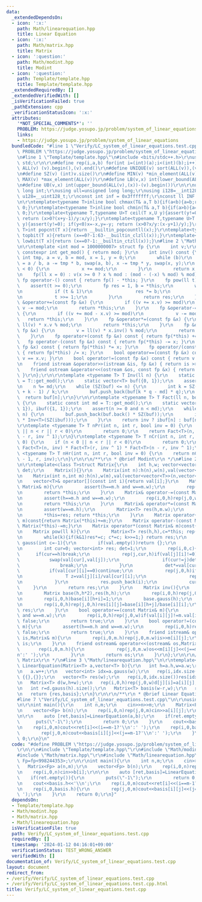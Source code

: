 ```yaml
---
data:
  _extendedDependsOn:
  - icon: ':x:'
    path: Math/linearequation.hpp
    title: Linear Equation
  - icon: ':x:'
    path: Math/matrix.hpp
    title: Matrix
  - icon: ':question:'
    path: Math/modint.hpp
    title: Modint
  - icon: ':question:'
    path: Template/template.hpp
    title: Template/template.hpp
  _extendedRequiredBy: []
  _extendedVerifiedWith: []
  _isVerificationFailed: true
  _pathExtension: cpp
  _verificationStatusIcon: ':x:'
  attributes:
    '*NOT_SPECIAL_COMMENTS*': ''
    PROBLEM: https://judge.yosupo.jp/problem/system_of_linear_equations
    links:
    - https://judge.yosupo.jp/problem/system_of_linear_equations
  bundledCode: "#line 1 \"Verify/LC_system_of_linear_equations.test.cpp\"\n#define\
    \ PROBLEM \"https://judge.yosupo.jp/problem/system_of_linear_equations\"\r\n\r\
    \n#line 1 \"Template/template.hpp\"\n#include <bits/stdc++.h>\r\nusing namespace\
    \ std;\r\n\r\n#define rep(i,a,b) for(int i=(int)(a);i<(int)(b);i++)\r\n#define\
    \ ALL(v) (v).begin(),(v).end()\r\n#define UNIQUE(v) sort(ALL(v)),(v).erase(unique(ALL(v)),(v).end())\r\
    \n#define SZ(v) (int)v.size()\r\n#define MIN(v) *min_element(ALL(v))\r\n#define\
    \ MAX(v) *max_element(ALL(v))\r\n#define LB(v,x) int(lower_bound(ALL(v),(x))-(v).begin())\r\
    \n#define UB(v,x) int(upper_bound(ALL(v),(x))-(v).begin())\r\n\r\nusing ll=long\
    \ long int;\r\nusing ull=unsigned long long;\r\nusing i128=__int128_t;\r\nusing\
    \ u128=__uint128_t;\r\nconst int inf = 0x3fffffff;\r\nconst ll INF = 0x1fffffffffffffff;\r\
    \n\r\ntemplate<typename T>inline bool chmax(T& a,T b){if(a<b){a=b;return 1;}return\
    \ 0;}\r\ntemplate<typename T>inline bool chmin(T& a,T b){if(a>b){a=b;return 1;}return\
    \ 0;}\r\ntemplate<typename T,typename U>T ceil(T x,U y){assert(y!=0); if(y<0)x=-x,y=-y;\
    \ return (x>0?(x+y-1)/y:x/y);}\r\ntemplate<typename T,typename U>T floor(T x,U\
    \ y){assert(y!=0); if(y<0)x=-x,y=-y; return (x>0?x/y:(x-y+1)/y);}\r\ntemplate<typename\
    \ T>int popcnt(T x){return __builtin_popcountll(x);}\r\ntemplate<typename T>int\
    \ topbit(T x){return (x==0?-1:63-__builtin_clzll(x));}\r\ntemplate<typename T>int\
    \ lowbit(T x){return (x==0?-1:__builtin_ctzll(x));}\n#line 2 \"Math/modint.hpp\"\
    \n\r\ntemplate <int mod = 1000000007> struct fp {\r\n    int v;\r\n    static\
    \ constexpr int get_mod() { return mod; }\r\n    int inv() const {\r\n       \
    \ int tmp, a = v, b = mod, x = 1, y = 0;\r\n        while (b)\r\n            tmp\
    \ = a / b, a -= tmp * b, swap(a, b), x -= tmp * y, swap(x, y);\r\n        if (x\
    \ < 0) {\r\n            x += mod;\r\n        }\r\n        return x;\r\n    }\r\
    \n    fp(ll x = 0) : v(x >= 0 ? x % mod : (mod - (-x) % mod) % mod) {}\r\n   \
    \ fp operator-() const { return fp() - *this; }\r\n    fp pow(ll t) {\r\n    \
    \    assert(t >= 0);\r\n        fp res = 1, b = *this;\r\n        while (t) {\r\
    \n            if (t & 1)\r\n                res *= b;\r\n            b *= b;\r\
    \n            t >>= 1;\r\n        }\r\n        return res;\r\n    }\r\n    fp\
    \ &operator+=(const fp &x) {\r\n        if ((v += x.v) >= mod)\r\n           \
    \ v -= mod;\r\n        return *this;\r\n    }\r\n    fp &operator-=(const fp &x)\
    \ {\r\n        if ((v += mod - x.v) >= mod)\r\n            v -= mod;\r\n     \
    \   return *this;\r\n    }\r\n    fp &operator*=(const fp &x) {\r\n        v =\
    \ ll(v) * x.v % mod;\r\n        return *this;\r\n    }\r\n    fp &operator/=(const\
    \ fp &x) {\r\n        v = ll(v) * x.inv() % mod;\r\n        return *this;\r\n\
    \    }\r\n    fp operator+(const fp &x) const { return fp(*this) += x; }\r\n \
    \   fp operator-(const fp &x) const { return fp(*this) -= x; }\r\n    fp operator*(const\
    \ fp &x) const { return fp(*this) *= x; }\r\n    fp operator/(const fp &x) const\
    \ { return fp(*this) /= x; }\r\n    bool operator==(const fp &x) const { return\
    \ v == x.v; }\r\n    bool operator!=(const fp &x) const { return v != x.v; }\r\
    \n    friend istream &operator>>(istream &is, fp &x) { return is >> x.v; }\r\n\
    \    friend ostream &operator<<(ostream &os, const fp &x) { return os << x.v;\
    \ }\r\n};\r\n\r\ntemplate <typename T> T Inv(ll n) {\r\n    static const int md\
    \ = T::get_mod();\r\n    static vector<T> buf({0, 1});\r\n    assert(n > 0);\r\
    \n    n %= md;\r\n    while (SZ(buf) <= n) {\r\n        int k = SZ(buf), q = (md\
    \ + k - 1) / k;\r\n        buf.push_back(buf[k * q - md] * q);\r\n    }\r\n  \
    \  return buf[n];\r\n}\r\n\r\ntemplate <typename T> T Fact(ll n, bool inv = 0)\
    \ {\r\n    static const int md = T::get_mod();\r\n    static vector<T> buf({1,\
    \ 1}), ibuf({1, 1});\r\n    assert(n >= 0 and n < md);\r\n    while (SZ(buf) <=\
    \ n) {\r\n        buf.push_back(buf.back() * SZ(buf));\r\n        ibuf.push_back(ibuf.back()\
    \ * Inv<T>(SZ(ibuf)));\r\n    }\r\n    return inv ? ibuf[n] : buf[n];\r\n}\r\n\
    \r\ntemplate <typename T> T nPr(int n, int r, bool inv = 0) {\r\n    if (n < 0\
    \ || n < r || r < 0)\r\n        return 0;\r\n    return Fact<T>(n, inv) * Fact<T>(n\
    \ - r, inv ^ 1);\r\n}\r\ntemplate <typename T> T nCr(int n, int r, bool inv =\
    \ 0) {\r\n    if (n < 0 || n < r || r < 0)\r\n        return 0;\r\n    return\
    \ Fact<T>(n, inv) * Fact<T>(r, inv ^ 1) * Fact<T>(n - r, inv ^ 1);\r\n}\r\ntemplate\
    \ <typename T> T nHr(int n, int r, bool inv = 0) {\r\n    return nCr<T>(n + r\
    \ - 1, r, inv);\r\n}\r\n\r\n/**\r\n * @brief Modint\r\n */\n#line 2 \"Math/matrix.hpp\"\
    \n\r\ntemplate<class T>struct Matrix{\r\n    int h,w; vector<vector<T>> val; T\
    \ det;\r\n    Matrix(){}\r\n    Matrix(int n):h(n),w(n),val(vector<vector<T>>(n,vector<T>(n))){}\r\
    \n    Matrix(int n,int m):h(n),w(m),val(vector<vector<T>>(n,vector<T>(m))){}\r\
    \n    vector<T>& operator[](const int i){return val[i];}\r\n    Matrix& operator+=(const\
    \ Matrix& m){\r\n        assert(h==m.h and w==m.w);\r\n        rep(i,0,h)rep(j,0,w)val[i][j]+=m.val[i][j];\r\
    \n        return *this;\r\n    }\r\n    Matrix& operator-=(const Matrix& m){\r\
    \n        assert(h==m.h and w==m.w);\r\n        rep(i,0,h)rep(j,0,w)val[i][j]-=m.val[i][j];\r\
    \n        return *this;\r\n    }\r\n    Matrix& operator*=(const Matrix& m){\r\
    \n        assert(w==m.h);\r\n        Matrix<T> res(h,m.w);\r\n        rep(i,0,h)rep(j,0,m.w)rep(k,0,w)res.val[i][j]+=val[i][k]*m.val[k][j];\r\
    \n        *this=res; return *this;\r\n    }\r\n    Matrix operator+(const Matrix&\
    \ m)const{return Matrix(*this)+=m;}\r\n    Matrix operator-(const Matrix& m)const{return\
    \ Matrix(*this)-=m;}\r\n    Matrix operator*(const Matrix& m)const{return Matrix(*this)*=m;}\r\
    \n    Matrix pow(ll k){\r\n        Matrix<T> res(h,h),c=*this; rep(i,0,h)res.val[i][i]=1;\r\
    \n        while(k){if(k&1)res*=c; c*=c; k>>=1;} return res;\r\n    }\r\n    vector<int>\
    \ gauss(int c=-1){\r\n        if(val.empty())return {};\r\n        if(c==-1)c=w;\r\
    \n        int cur=0; vector<int> res; det=1;\r\n        rep(i,0,c){\r\n      \
    \      if(cur==h)break;\r\n            rep(j,cur,h)if(val[j][i]!=0){\r\n     \
    \           swap(val[cur],val[j]);\r\n                if(cur!=j)det*=-1;\r\n \
    \               break;\r\n            }\r\n            det*=val[cur][i];\r\n \
    \           if(val[cur][i]==0)continue;\r\n            rep(j,0,h)if(j!=cur){\r\
    \n                T z=val[j][i]/val[cur][i];\r\n                rep(k,i,w)val[j][k]-=val[cur][k]*z;\r\
    \n            }\r\n            res.push_back(i);\r\n            cur++;\r\n   \
    \     }\r\n        return res;\r\n    }\r\n    Matrix inv(){\r\n        assert(h==w);\r\
    \n        Matrix base(h,h*2),res(h,h);\r\n        rep(i,0,h)rep(j,0,h)base[i][j]=val[i][j];\r\
    \n        rep(i,0,h)base[i][h+i]=1;\r\n        base.gauss(h);\r\n        det=base.det;\r\
    \n        rep(i,0,h)rep(j,0,h)res[i][j]=base[i][h+j]/base[i][i];\r\n        return\
    \ res;\r\n    }\r\n    bool operator==(const Matrix& m){\r\n        assert(h==m.h\
    \ and w==m.w);\r\n        rep(i,0,h)rep(j,0,w)if(val[i][j]!=m.val[i][j])return\
    \ false;\r\n        return true;\r\n    }\r\n    bool operator!=(const Matrix&\
    \ m){\r\n        assert(h==m.h and w==m.w);\r\n        rep(i,0,h)rep(j,0,w)if(val[i][j]==m.val[i][j])return\
    \ false;\r\n        return true;\r\n    }\r\n    friend istream& operator>>(istream&\
    \ is,Matrix& m){\r\n        rep(i,0,m.h)rep(j,0,m.w)is>>m[i][j];\r\n        return\
    \ is;\r\n    }\r\n    friend ostream& operator<<(ostream& os,Matrix& m){\r\n \
    \       rep(i,0,m.h){\r\n            rep(j,0,m.w)os<<m[i][j]<<(j==m.w-1 and i!=m.h-1?'\\\
    n':' ');\r\n        }\r\n        return os;\r\n    }\r\n};\r\n\r\n/**\r\n * @brief\
    \ Matrix\r\n */\n#line 3 \"Math/linearequation.hpp\"\n\r\ntemplate<typename T>pair<vector<T>,Matrix<T>>\
    \ LinearEquation(Matrix<T> a,vector<T> b){\r\n   int h=a.h,w=a.w;\r\n   rep(i,0,h)a[i].push_back(b[i]);\r\
    \n   a.w++;\r\n   vector<int> idx=a.gauss(w);\r\n   rep(i,idx.size(),h)if(a[i][w]!=0)return\
    \ {{},{}};\r\n   vector<T> res(w);\r\n   rep(i,0,idx.size())res[idx[i]]=a[i][w]/a[i][idx[i]];\r\
    \n   Matrix<T> d(w,h+w);\r\n   rep(i,0,h)rep(j,0,w)d[j][i]=a[i][j];\r\n   rep(i,0,w)d[i][h+i]=1;\r\
    \n   int r=d.gauss(h).size();\r\n   Matrix<T> basis(w-r,w);\r\n   rep(i,r,w)basis[i-r]={d[i].begin()+h,d[i].end()};\r\
    \n   return {res,basis};\r\n}\r\n\r\n/**\r\n * @brief Linear Equation\r\n */\n\
    #line 7 \"Verify/LC_system_of_linear_equations.test.cpp\"\n\r\nusing Fp=fp<998244353>;\r\
    \n\r\nint main(){\r\n    int n,m;\r\n    cin>>n>>m;\r\n    Matrix<Fp> a(n,m);\r\
    \n    vector<Fp> b(n);\r\n    rep(i,0,n)rep(j,0,m)cin>>a[i][j];\r\n    rep(i,0,n)cin>>b[i];\r\
    \n\r\n    auto [ret,basis]=LinearEquation(a,b);\r\n    if(ret.empty()){\r\n  \
    \      puts(\"-1\");\r\n        return 0;\r\n    }\r\n    cout<<basis.h<<'\\n';\r\
    \n    rep(i,0,m)cout<<ret[i]<<(i==m-1?'\\n':' ');\r\n    rep(i,0,basis.h){\r\n\
    \        rep(j,0,m)cout<<basis[i][j]<<(j==m-1?'\\n':' ');\r\n    }\r\n    return\
    \ 0;\r\n}\n"
  code: "#define PROBLEM \"https://judge.yosupo.jp/problem/system_of_linear_equations\"\
    \r\n\r\n#include \"Template/template.hpp\"\r\n#include \"Math/modint.hpp\"\r\n\
    #include \"Math/matrix.hpp\"\r\n#include \"Math/linearequation.hpp\"\r\n\r\nusing\
    \ Fp=fp<998244353>;\r\n\r\nint main(){\r\n    int n,m;\r\n    cin>>n>>m;\r\n \
    \   Matrix<Fp> a(n,m);\r\n    vector<Fp> b(n);\r\n    rep(i,0,n)rep(j,0,m)cin>>a[i][j];\r\
    \n    rep(i,0,n)cin>>b[i];\r\n\r\n    auto [ret,basis]=LinearEquation(a,b);\r\n\
    \    if(ret.empty()){\r\n        puts(\"-1\");\r\n        return 0;\r\n    }\r\
    \n    cout<<basis.h<<'\\n';\r\n    rep(i,0,m)cout<<ret[i]<<(i==m-1?'\\n':' ');\r\
    \n    rep(i,0,basis.h){\r\n        rep(j,0,m)cout<<basis[i][j]<<(j==m-1?'\\n':'\
    \ ');\r\n    }\r\n    return 0;\r\n}"
  dependsOn:
  - Template/template.hpp
  - Math/modint.hpp
  - Math/matrix.hpp
  - Math/linearequation.hpp
  isVerificationFile: true
  path: Verify/LC_system_of_linear_equations.test.cpp
  requiredBy: []
  timestamp: '2024-01-12 04:16:01+09:00'
  verificationStatus: TEST_WRONG_ANSWER
  verifiedWith: []
documentation_of: Verify/LC_system_of_linear_equations.test.cpp
layout: document
redirect_from:
- /verify/Verify/LC_system_of_linear_equations.test.cpp
- /verify/Verify/LC_system_of_linear_equations.test.cpp.html
title: Verify/LC_system_of_linear_equations.test.cpp
---
```

